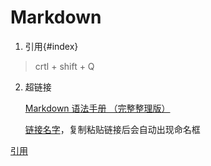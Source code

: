 # Markdown

1. 引用{#index}

> crtl + shift + Q
>
> 

2. 超链接

   [Markdown 语法手册 （完整整理版）](https://blog.csdn.net/witnessai1/article/details/52551362?ops_request_misc=%7B%22request%5Fid%22%3A%22165260117116781685350134%22%2C%22scm%22%3A%2220140713.130102334.pc%5Fall.%22%7D&request_id=165260117116781685350134&biz_id=0&utm_medium=distribute.pc_search_result.none-task-blog-2~all~first_rank_ecpm_v1~rank_v31_ecpm-3-52551362-null-null.142^v9^pc_search_result_cache,157^v4^control&utm_term=markdown语法&spm=1018.2226.3001.4187)

   [链接名字](链接)，复制粘贴链接后会自动出现命名框



































[引用](#index)

